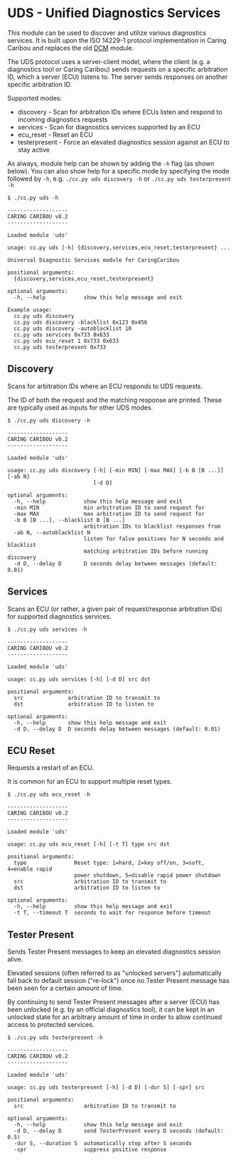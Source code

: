 # UDS - Unified Diagnostics Services
This module can be used to discover and utilize various diagnostics services. It is built upon the ISO 14229-1 protocol implementation in Caring Caribou and
replaces the old [DCM](./dcm.md) module.

The UDS protocol uses a server-client model, where the client (e.g. a diagnostics tool or Caring Caribou) sends requests on a specific arbitration ID, which a server (ECU) listens to. The server sends responses on another specific arbitration ID.

Supported modes:
* discovery - Scan for arbitration IDs where ECUs listen and respond to incoming diagnostics requests
* services - Scan for diagnostics services supported by an ECU
* ecu_reset - Reset an ECU
* testerpresent - Force an elevated diagnostics session against an ECU to stay active

As always, module help can be shown by adding the `-h` flag (as shown below). You can also show help for a specific mode by specifying the mode followed by `-h`, e.g. `./cc.py uds discovery -h` or `./cc.py uds testerpresent -h`

```
$ ./cc.py uds -h

-------------------
CARING CARIBOU v0.2
-------------------

Loaded module 'uds'

usage: cc.py uds [-h] {discovery,services,ecu_reset,testerpresent} ...

Universal Diagnostic Services module for CaringCaribou

positional arguments:
  {discovery,services,ecu_reset,testerpresent}

optional arguments:
  -h, --help            show this help message and exit

Example usage:
  cc.py uds discovery
  cc.py uds discovery -blacklist 0x123 0x456
  cc.py uds discovery -autoblacklist 10
  cc.py uds services 0x733 0x633
  cc.py uds ecu_reset 1 0x733 0x633
  cc.py uds testerpresent 0x733
```

## Discovery
Scans for arbitration IDs where an ECU responds to UDS requests.

The ID of both the request and the matching response are printed. These are typically used as inputs for other UDS modes.

```
$ ./cc.py uds discovery -h

-------------------
CARING CARIBOU v0.2
-------------------

Loaded module 'uds'

usage: cc.py uds discovery [-h] [-min MIN] [-max MAX] [-b B [B ...]] [-ab N]
                           [-d D]

optional arguments:
  -h, --help            show this help message and exit
  -min MIN              min arbitration ID to send request for
  -max MAX              max arbitration ID to send request for
  -b B [B ...], --blacklist B [B ...]
                        arbitration IDs to blacklist responses from
  -ab N, --autoblacklist N
                        listen for false positives for N seconds and blacklist
                        matching arbitration IDs before running discovery
  -d D, --delay D       D seconds delay between messages (default: 0.01)
```

## Services
Scans an ECU (or rather, a given pair of request/response arbitration IDs) for supported diagnostics services.

```
$ ./cc.py uds services -h

-------------------
CARING CARIBOU v0.2
-------------------

Loaded module 'uds'

usage: cc.py uds services [-h] [-d D] src dst

positional arguments:
  src              arbitration ID to transmit to
  dst              arbitration ID to listen to

optional arguments:
  -h, --help       show this help message and exit
  -d D, --delay D  D seconds delay between messages (default: 0.01)
```

## ECU Reset
Requests a restart of an ECU.

It is common for an ECU to support multiple reset types.

```
$ ./cc.py uds ecu_reset -h

-------------------
CARING CARIBOU v0.2
-------------------

Loaded module 'uds'

usage: cc.py uds ecu_reset [-h] [-t T] type src dst

positional arguments:
  type               Reset type: 1=hard, 2=key off/on, 3=soft, 4=enable rapid
                     power shutdown, 5=disable rapid power shutdown
  src                arbitration ID to transmit to
  dst                arbitration ID to listen to

optional arguments:
  -h, --help         show this help message and exit
  -t T, --timeout T  seconds to wait for response before timeout
```

## Tester Present
Sends Tester Present messages to keep an elevated diagnostics session alive.

Elevated sessions (often referred to as "unlocked servers") automatically fall back to default session ("re-lock") once no Tester Present message has been seen for a certain amount of time.

By continuing to send Tester Present messages after a server (ECU) has been unlocked (e.g. by an official diagnostics tool), it can be kept in an unlocked state for an arbitrary amount of time in order to allow continued access to protected services.

```
$ ./cc.py uds testerpresent -h

-------------------
CARING CARIBOU v0.2
-------------------

Loaded module 'uds'

usage: cc.py uds testerpresent [-h] [-d D] [-dur S] [-spr] src

positional arguments:
  src                   arbitration ID to transmit to

optional arguments:
  -h, --help            show this help message and exit
  -d D, --delay D       send TesterPresent every D seconds (default: 0.5)
  -dur S, --duration S  automatically stop after S seconds
  -spr                  suppress positive response
```
